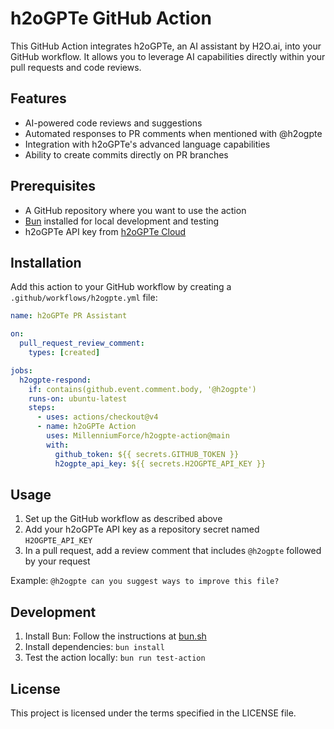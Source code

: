 # h2oGPTe GitHub Action

This GitHub Action integrates h2oGPTe, an AI assistant by H2O.ai, into your GitHub workflow. It allows you to leverage AI capabilities directly within your pull requests and code reviews.

## Features

- AI-powered code reviews and suggestions
- Automated responses to PR comments when mentioned with @h2ogpte
- Integration with h2oGPTe's advanced language capabilities
- Ability to create commits directly on PR branches

## Prerequisites

- A GitHub repository where you want to use the action
- [Bun](https://bun.sh/) installed for local development and testing
- h2oGPTe API key from [h2oGPTe Cloud](https://h2ogpte.cloud-dev.h2o.dev/)

## Installation

Add this action to your GitHub workflow by creating a `.github/workflows/h2ogpte.yml` file:

```yaml
name: h2oGPTe PR Assistant

on:
  pull_request_review_comment:
    types: [created]

jobs:
  h2ogpte-respond:
    if: contains(github.event.comment.body, '@h2ogpte')
    runs-on: ubuntu-latest
    steps:
      - uses: actions/checkout@v4
      - name: h2oGPTe Action
        uses: MillenniumForce/h2ogpte-action@main
        with:
          github_token: ${{ secrets.GITHUB_TOKEN }}
          h2ogpte_api_key: ${{ secrets.H2OGPTE_API_KEY }}
```

## Usage

1. Set up the GitHub workflow as described above
2. Add your h2oGPTe API key as a repository secret named `H2OGPTE_API_KEY`
3. In a pull request, add a review comment that includes `@h2ogpte` followed by your request

Example: `@h2ogpte can you suggest ways to improve this file?`

## Development

1. Install Bun: Follow the instructions at [bun.sh](https://bun.sh/)
2. Install dependencies: `bun install`
3. Test the action locally: `bun run test-action`

## License

This project is licensed under the terms specified in the LICENSE file.
